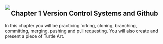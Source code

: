 <img align="left" src="http://hermonswebsites.com/Classes/CS/python.png"><H2>Chapter 1 Version Control Systems and Github</H2>



In this chapter you will be practicing forking, cloning, branching, committing, merging, pushing and pull requesting. You will also create and present a piece of Turtle Art.

  </ol>
